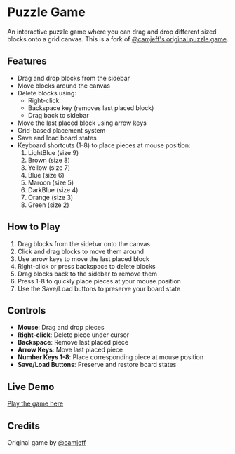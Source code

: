 # Puzzle Game

An interactive puzzle game where you can drag and drop different sized blocks onto a grid canvas. This is a fork of [@camjeff's original puzzle game](https://camjeff.github.io/June2025/).

## Features
- Drag and drop blocks from the sidebar
- Move blocks around the canvas
- Delete blocks using:
  - Right-click
  - Backspace key (removes last placed block)
  - Drag back to sidebar
- Move the last placed block using arrow keys
- Grid-based placement system
- Save and load board states
- Keyboard shortcuts (1-8) to place pieces at mouse position:
  1. LightBlue (size 9)
  2. Brown (size 8)
  3. Yellow (size 7)
  4. Blue (size 6)
  5. Maroon (size 5)
  6. DarkBlue (size 4)
  7. Orange (size 3)
  8. Green (size 2)

## How to Play
1. Drag blocks from the sidebar onto the canvas
2. Click and drag blocks to move them around
3. Use arrow keys to move the last placed block
4. Right-click or press backspace to delete blocks
5. Drag blocks back to the sidebar to remove them
6. Press 1-8 to quickly place pieces at your mouse position
7. Use the Save/Load buttons to preserve your board state

## Controls
- **Mouse**: Drag and drop pieces
- **Right-click**: Delete piece under cursor
- **Backspace**: Remove last placed piece
- **Arrow Keys**: Move last placed piece
- **Number Keys 1-8**: Place corresponding piece at mouse position
- **Save/Load Buttons**: Preserve and restore board states

## Live Demo
[Play the game here](https://YOUR_USERNAME.github.io/REPO_NAME/)

## Credits
Original game by [@camjeff](https://camjeff.github.io/June2025/)
